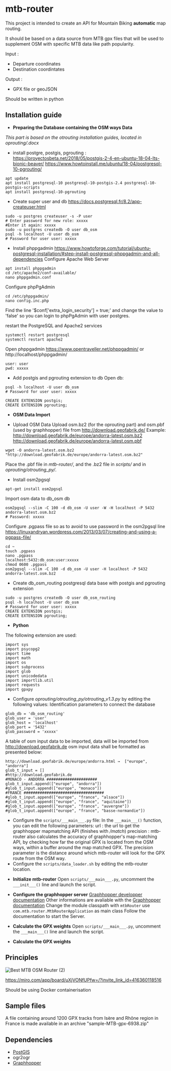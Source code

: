 # mtb-router

This project is intended to create  an API for Mountain Biking **automatic** map routing.

It should be based on a data source from MTB gpx files that will be used to supplement OSM with specific MTB data like path popularity.

Input :
* Departure coordinates
* Destination coordintates

Output :
* GPX file or geoJSON

Should be written in python

## Installation guide

- **Preparing the Database containing the OSM ways Data**

*This part is based on the otrouting installation guides, located in oprouting/.docx*

* install postgre, postgis, pgrouting :
https://proyectosbeta.net/2018/05/postgis-2-4-en-ubuntu-18-04-lts-bionic-beaver/
https://www.howtoinstall.me/ubuntu/18-04/postgresql-10-pgrouting/
```
apt update
apt install postgresql-10 postgresql-10-postgis-2.4 postgresql-10-postgis-scripts
apt install postgresql-10-pgrouting
```
* Create super user and db
https://docs.postgresql.fr/8.2/app-createuser.html
```
sudo -u postgres createuser -s -P user
# Enter password for new role: xxxxx
#Enter it again: xxxxx
sudo -u postgres createdb -O user db_osm
psql -h localhost -U user db_osm
# Password for user user: xxxxx
```
* Install phppgadmin
https://www.howtoforge.com/tutorial/ubuntu-postgresql-installation/#step-install-postgresql-phppgadmin-and-all-dependencies
Configure Apache Web Server
```
apt install phppgadmin
cd /etc/apache2/conf-available/
nano phppgadmin.conf
```
Configure phpPgAdmin
```
cd /etc/phppgadmin/
nano config.inc.php
```
Find the line '$conf['extra_login_security'] = true;' and change the value to 'false' so you can login to phpPgAdmin with user postgres.

restart the PostgreSQL and Apache2 services
```
systemctl restart postgresql
systemctl restart apache2
```
Open phppgadmin
https://www.opentraveller.net/phppgadmin/ or http://localhost/phppgadmin/
```
user: user
pwd: xxxxx
```
* Add postgis and pgrouting extension to db
Open db:
```
psql -h localhost -U user db_osm
# Password for user user: xxxxx

CREATE EXTENSION postgis;
CREATE EXTENSION pgrouting;
```

- **OSM Data Import**

* Upload OSM Data
Upload osm.bz2 (for the oprouting part) and osm.pbf (used by graphhopper) file from http://download.geofabrik.de/
Example: http://download.geofabrik.de/europe/andorra-latest.osm.bz2
http://download.geofabrik.de/europe/andorra-latest.osm.pbf
```
wget -O andorra-latest.osm.bz2 "http://download.geofabrik.de/europe/andorra-latest.osm.bz2"
```
Place the .pbf file in *mtb-router/*, and the .bz2 file in *scripts/* and in *oprouting/otrouting_py/*.
* Install osm2pgsql
```
apt-get install osm2pgsql
```
Import osm data to db_osm db
```
osm2pgsql --slim -C 100 -d db_osm -U user -W -H localhost -P 5432 andorra-latest.osm.bz2
# Password: xxxxx
```
Configure .pgpass file so as to avoid to use password in the osm2pgsql line
https://linuxandryan.wordpress.com/2013/03/07/creating-and-using-a-pgpass-file/
```
cd ~
touch .pgpass
nano .pgpass
localhost:5432:db_osm:user:xxxxx
chmod 0600 .pgpass
osm2pgsql --slim -C 100 -d db_osm -U user -H localhost -P 5432 andorra-latest.osm.bz2
```
* Create db_osm_routing postgresql data base with postgis and pgrouting extension
```
sudo -u postgres createdb -O user db_osm_routing
psql -h localhost -U user db_osm
# Password for user user: xxxxx
CREATE EXTENSION postgis;
CREATE EXTENSION pgrouting;
```

- **Python**

The following extension are used:
```
import sys
import psycopg2
import time
import math
import os
import subprocess
import glob
import unicodedata
import importlib.util
import requests
import gpxpy
```
* Configure *oprouting/otrouting_py/otrouting_v1.3.py* by editing the following values:
Identification parameters to connect the database
```
glob_db = 'db_osm_routing'
glob_user = 'user'
glob_host = 'localhost'
glob_port = '5432'
glob_password = 'xxxxx'
```
A table of osm input data to be imported, data will be imported from http://download.geofabrik.de
osm input data shall be formatted as presented below:
```
http://download.geofabrik.de/europe/andorra.html →  ["europe", "andorra"]
glob_t_input = []
#http://download.geofabrik.de
#MONACO - ANDORRA ######################
glob_t_input.append(["europe", "andorra"])
#glob_t_input.append(["europe", "monaco"])
#FRANCE ###################################
#glob_t_input.append(["europe", "france", "alsace"])
#glob_t_input.append(["europe", "france", "aquitaine"])
#glob_t_input.append(["europe", "france", "auvergne"])
#glob_t_input.append(["europe", "france", "basse-normandie"])
```
* Configure the `scripts/___main___.py` file:
In the `___main___()` function, you can edit the following parameters:
url : the url to get the graphhopper mapmatching API (finishes with */match*)
precision : mtb-router also calculates the accuracy of graphhopper's map-matching API, by checking how far the original GPX is located from the OSM ways, within a buffer around the map matched GPX. The precision parameter is the distance around which mtb-router will look for the GPX route from the OSM way.
* Configure the `scripts/data_loader.sh` by editing the mtb-router location.

- **Initialize mtb-router**
Open `scripts/___main___.py`, uncomment the `___init___()` line and launch the script.

- **Configure the graphhopper server**
[Graphhopper developper documentation](https://github.com/graphhopper/graphhopper/blob/5.x/docs/core/quickstart-from-source.md)
Other informations are avaliable with the [Graphhopper documentation](https://github.com/graphhopper/graphhopper)
Change the module classpath with `mtbRouter`
use `com.mtb.router.MtbRouterApplication` as main class
Follow the documentation to start the Server.

- **Calculate the GPX weights**
Open `scripts/___main___.py`, uncomment the `___main___()` line and launch the script.

- **Calculate the GPX weights**


## Principles

![Best MTB OSM Router (2)](https://user-images.githubusercontent.com/16464382/158050010-ffe51e2e-8ae4-41ef-9e9d-bc3a23a7d2b0.jpg)

https://miro.com/app/board/uXjVONfUPfw=/?invite_link_id=416360118516

Should be using Docker containerisation

## Sample files

A file containing around 1200 GPX tracks from Isère and Rhône region in France is made available in an archive "sample-MTB-gpx-6938.zip"

## Dependencies

 - [PostGIS](https://github.com/utagawal/mtb-router/wiki/postgre-postgis-installation-and-OSM-data-import)
 - ogr2ogr
 - [Graphhopper](https://github.com/graphhopper/graphhopper)
